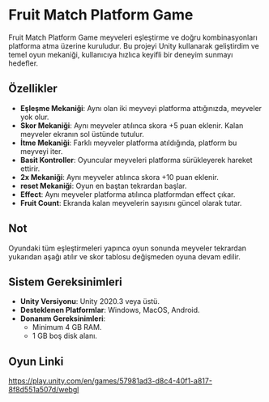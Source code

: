 # Fruit Match Platform Game

Fruit Match Platform Game meyveleri eşleştirme ve doğru kombinasyonları platforma atma üzerine kuruludur. Bu projeyi Unity kullanarak geliştirdim ve temel oyun mekaniği, kullanıcıya hızlıca keyifli bir deneyim sunmayı hedefler.

## Özellikler
- **Eşleşme Mekaniği**: Aynı olan iki meyveyi platforma attığınızda, meyveler yok olur.
- **Skor Mekaniği**: Aynı meyveler atılınca skora +5 puan eklenir. Kalan meyveler ekranın sol üstünde tutulur.
- **İtme Mekaniği**: Farklı meyveler platforma atıldığında, platform bu meyveyi iter.
- **Basit Kontroller**: Oyuncular meyveleri platforma sürükleyerek hareket ettirir.
- **2x Mekaniği**: Aynı meyveler atılınca skora +10 puan eklenir. 
- **reset Mekaniği**: Oyun en baştan tekrardan başlar.
- **Effect**: Aynı meyveler platforma atılınca platformdan effect çıkar.
- **Fruit Count**: Ekranda kalan meyvelerin sayısını güncel olarak tutar.

## Not
Oyundaki tüm eşleştirmeleri yapınca oyun sonunda meyveler tekrardan yukarıdan aşağı atılır ve skor tablosu değişmeden oyuna devam edilir.

## Sistem Gereksinimleri
- **Unity Versiyonu**: Unity 2020.3 veya üstü.
- **Desteklenen Platformlar**: Windows, MacOS, Android.
- **Donanım Gereksinimleri**:
  - Minimum 4 GB RAM.
  - 1 GB boş disk alanı.



## Oyun Linki
https://play.unity.com/en/games/57981ad3-d8c4-40f1-a817-8f8d551a507d/webgl
